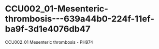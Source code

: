 # CCU002_01-Mesenteric-thrombosis---639a44b0-224f-11ef-ba9f-3d1e4076db47
CCU002_01 Mesenteric thrombosis - PH974
